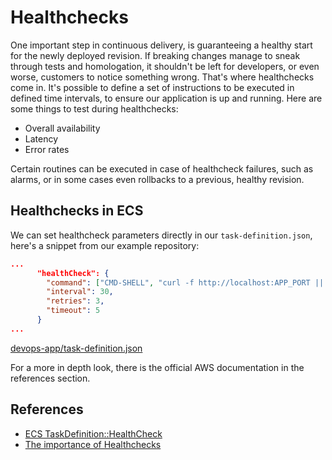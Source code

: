 # Healthchecks
One important step in continuous delivery, is guaranteeing a healthy start for the newly deployed revision. If breaking changes manage to sneak through tests and homologation, it shouldn't be left for developers, or even worse, customers to notice something wrong. That's where healthchecks come in. It's possible to define a set of instructions to be executed in defined time intervals, to ensure our application is up and running. Here are some things to test during healthchecks:
- Overall availability
- Latency
- Error rates

Certain routines can be executed in case of healthcheck failures, such as alarms, or in some cases even rollbacks to a previous, healthy revision.

## Healthchecks in ECS
We can set healthcheck parameters directly in our `task-definition.json`, here's a snippet from our example repository:
``` json
...
      "healthCheck": {
        "command": ["CMD-SHELL", "curl -f http://localhost:APP_PORT || exit 1"],
        "interval": 30,
        "retries": 3,
        "timeout": 5
      }
...
```
[devops-app/task-definition.json](https://github.com/toledompm/devops-app/blob/main/task-definition.json#L40-L45)

For a more in depth look, there is the official AWS documentation in the references section.

## References
- [ECS TaskDefinition::HealthCheck](https://docs.aws.amazon.com/AmazonECS/latest/APIReference/API_HealthCheck.html)
- [The importance of Healthchecks](https://victorops.com/blog/regular-application-health-checks-and-monitoring#:~:text=Application%20health%20checks%20are%20when,the%20way%20it's%20expected%20to.)
